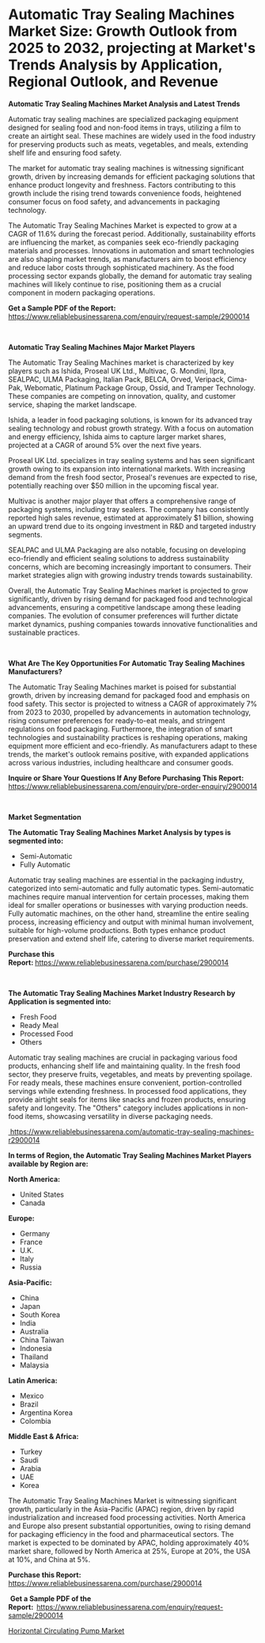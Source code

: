 <p><h1>Automatic Tray Sealing Machines Market Size: Growth Outlook from 2025 to 2032, projecting at Market's Trends Analysis by Application, Regional Outlook, and Revenue</h1></p><p><strong>Automatic Tray Sealing Machines Market Analysis and Latest Trends</strong></p>
<p><p>Automatic tray sealing machines are specialized packaging equipment designed for sealing food and non-food items in trays, utilizing a film to create an airtight seal. These machines are widely used in the food industry for preserving products such as meats, vegetables, and meals, extending shelf life and ensuring food safety. </p><p>The market for automatic tray sealing machines is witnessing significant growth, driven by increasing demands for efficient packaging solutions that enhance product longevity and freshness. Factors contributing to this growth include the rising trend towards convenience foods, heightened consumer focus on food safety, and advancements in packaging technology. </p><p>The Automatic Tray Sealing Machines Market is expected to grow at a CAGR of 11.6% during the forecast period. Additionally, sustainability efforts are influencing the market, as companies seek eco-friendly packaging materials and processes. Innovations in automation and smart technologies are also shaping market trends, as manufacturers aim to boost efficiency and reduce labor costs through sophisticated machinery. As the food processing sector expands globally, the demand for automatic tray sealing machines will likely continue to rise, positioning them as a crucial component in modern packaging operations.</p></p>
<p><strong>Get a Sample PDF of the Report:&nbsp;</strong> <a href="https://www.reliablebusinessarena.com/enquiry/request-sample/2900014?utm_campaign=2992&utm_medium=2&utm_source=Github&utm_content=ia&utm_term=16032025&utm_id=automatic-tray-sealing-machines">https://www.reliablebusinessarena.com/enquiry/request-sample/2900014</a></p>
<p>&nbsp;</p>
<p><strong>Automatic Tray Sealing Machines Major Market Players</strong></p>
<p><p>The Automatic Tray Sealing Machines market is characterized by key players such as Ishida, Proseal UK Ltd., Multivac, G. Mondini, Ilpra, SEALPAC, ULMA Packaging, Italian Pack, BELCA, Orved, Veripack, Cima-Pak, Webomatic, Platinum Package Group, Ossid, and Tramper Technology. These companies are competing on innovation, quality, and customer service, shaping the market landscape.</p><p>Ishida, a leader in food packaging solutions, is known for its advanced tray sealing technology and robust growth strategy. With a focus on automation and energy efficiency, Ishida aims to capture larger market shares, projected at a CAGR of around 5% over the next five years. </p><p>Proseal UK Ltd. specializes in tray sealing systems and has seen significant growth owing to its expansion into international markets. With increasing demand from the fresh food sector, Proseal's revenues are expected to rise, potentially reaching over $50 million in the upcoming fiscal year.</p><p>Multivac is another major player that offers a comprehensive range of packaging systems, including tray sealers. The company has consistently reported high sales revenue, estimated at approximately $1 billion, showing an upward trend due to its ongoing investment in R&D and targeted industry segments.</p><p>SEALPAC and ULMA Packaging are also notable, focusing on developing eco-friendly and efficient sealing solutions to address sustainability concerns, which are becoming increasingly important to consumers. Their market strategies align with growing industry trends towards sustainability.</p><p>Overall, the Automatic Tray Sealing Machines market is projected to grow significantly, driven by rising demand for packaged food and technological advancements, ensuring a competitive landscape among these leading companies. The evolution of consumer preferences will further dictate market dynamics, pushing companies towards innovative functionalities and sustainable practices.</p></p>
<p>&nbsp;</p>
<p><strong>What Are The Key Opportunities For Automatic Tray Sealing Machines Manufacturers?</strong></p>
<p><p>The Automatic Tray Sealing Machines market is poised for substantial growth, driven by increasing demand for packaged food and emphasis on food safety. This sector is projected to witness a CAGR of approximately 7% from 2023 to 2030, propelled by advancements in automation technology, rising consumer preferences for ready-to-eat meals, and stringent regulations on food packaging. Furthermore, the integration of smart technologies and sustainability practices is reshaping operations, making equipment more efficient and eco-friendly. As manufacturers adapt to these trends, the market's outlook remains positive, with expanded applications across various industries, including healthcare and consumer goods.</p></p>
<p><strong>Inquire or Share Your Questions If Any Before Purchasing This Report:</strong> <a href="https://www.reliablebusinessarena.com/enquiry/pre-order-enquiry/2900014?utm_campaign=2992&utm_medium=2&utm_source=Github&utm_content=ia&utm_term=16032025&utm_id=automatic-tray-sealing-machines">https://www.reliablebusinessarena.com/enquiry/pre-order-enquiry/2900014</a></p>
<p>&nbsp;</p>
<p><strong>Market Segmentation</strong></p>
<p><strong>The Automatic Tray Sealing Machines Market Analysis by types is segmented into:</strong></p>
<p><ul><li>Semi-Automatic</li><li>Fully Automatic</li></ul></p>
<p><p>Automatic tray sealing machines are essential in the packaging industry, categorized into semi-automatic and fully automatic types. Semi-automatic machines require manual intervention for certain processes, making them ideal for smaller operations or businesses with varying production needs. Fully automatic machines, on the other hand, streamline the entire sealing process, increasing efficiency and output with minimal human involvement, suitable for high-volume productions. Both types enhance product preservation and extend shelf life, catering to diverse market requirements.</p></p>
<p><strong>Purchase this Report:&nbsp;</strong><a href="https://www.reliablebusinessarena.com/purchase/2900014?utm_campaign=2992&utm_medium=2&utm_source=Github&utm_content=ia&utm_term=16032025&utm_id=automatic-tray-sealing-machines">https://www.reliablebusinessarena.com/purchase/2900014</a></p>
<p>&nbsp;</p>
<p><strong>The Automatic Tray Sealing Machines Market Industry Research by Application is segmented into:</strong></p>
<p><ul><li>Fresh Food</li><li>Ready Meal</li><li>Processed Food</li><li>Others</li></ul></p>
<p><p>Automatic tray sealing machines are crucial in packaging various food products, enhancing shelf life and maintaining quality. In the fresh food sector, they preserve fruits, vegetables, and meats by preventing spoilage. For ready meals, these machines ensure convenient, portion-controlled servings while extending freshness. In processed food applications, they provide airtight seals for items like snacks and frozen products, ensuring safety and longevity. The "Others" category includes applications in non-food items, showcasing versatility in diverse packaging needs.</p></p>
<p><a href="https://www.reliablebusinessarena.com/automatic-tray-sealing-machines-r2900014?utm_campaign=2992&utm_medium=2&utm_source=Github&utm_content=ia&utm_term=16032025&utm_id=automatic-tray-sealing-machines">&nbsp;https://www.reliablebusinessarena.com/automatic-tray-sealing-machines-r2900014</a></p>
<p><strong>In terms of Region, the Automatic Tray Sealing Machines Market Players available by Region are:</strong></p>
<p>
    <p> <strong> North America: </strong>
        <ul>
            <li>United States</li>
            <li>Canada</li>
        </ul>
        </p> 
    <p> <strong> Europe: </strong>
        <ul>
            <li>Germany</li>
            <li>France</li>
            <li>U.K.</li>
            <li>Italy</li>
            <li>Russia</li>
        </ul>
        </p> 
    <p> <strong> Asia-Pacific: </strong>
        <ul>
            <li>China</li>
            <li>Japan</li>
            <li>South Korea</li>
            <li>India</li>
            <li>Australia</li>
            <li>China Taiwan</li>
            <li>Indonesia</li>
            <li>Thailand</li>
            <li>Malaysia</li>
        </ul>
        </p> 
    <p> <strong> Latin America: </strong>
        <ul>
            <li>Mexico</li>
            <li>Brazil</li>
            <li>Argentina Korea</li>
            <li>Colombia</li>
        </ul>
        </p> 
    <p> <strong> Middle East & Africa: </strong>
        <ul>
            <li>Turkey</li>
            <li>Saudi</li>
            <li>Arabia</li>
            <li>UAE</li>
            <li>Korea</li>
        </ul>
    </p>
    </p>
<p><p>The Automatic Tray Sealing Machines Market is witnessing significant growth, particularly in the Asia-Pacific (APAC) region, driven by rapid industrialization and increased food processing activities. North America and Europe also present substantial opportunities, owing to rising demand for packaging efficiency in the food and pharmaceutical sectors. The market is expected to be dominated by APAC, holding approximately 40% market share, followed by North America at 25%, Europe at 20%, the USA at 10%, and China at 5%.</p></p>
<p><strong>Purchase this Report: </strong><a href="https://www.reliablebusinessarena.com/purchase/2900014?utm_campaign=2992&utm_medium=2&utm_source=Github&utm_content=ia&utm_term=16032025&utm_id=automatic-tray-sealing-machines">https://www.reliablebusinessarena.com/purchase/2900014</a></p>
<p>&nbsp;<strong>Get a Sample PDF of the Report:&nbsp;&nbsp;</strong><a href="https://www.reliablebusinessarena.com/enquiry/request-sample/2900014?utm_campaign=2992&utm_medium=2&utm_source=Github&utm_content=ia&utm_term=16032025&utm_id=automatic-tray-sealing-machines">https://www.reliablebusinessarena.com/enquiry/request-sample/2900014</a></p>
<p><strong></strong></p>
<p><p><a href="https://github.com/saroarmaicky/Market-Research-Report-List-1/blob/main/horizontal-circulating-pump-market.md?utm_campaign=2992&utm_medium=2&utm_source=Github&utm_content=ia&utm_term=16032025&utm_id=automatic-tray-sealing-machines">Horizontal Circulating Pump Market</a></p></p>